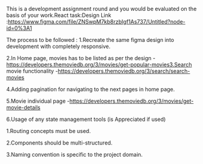 
This is a development assignment round and you would be evaluated on the basis of your work.React task:Design Link :https://www.figma.com/file/ZNSwpM7kb8rzbIgf1As737/Untitled?node-id=0%3A1

The process to be followed :
1.Recreate the same figma design into development with completely responsive.

2.In Home page, movies has to be listed as per the design -https://developers.themoviedb.org/3/movies/get-popular-movies3.Search movie functionality -https://developers.themoviedb.org/3/search/search-movies

4.Adding pagination for navigating to the next pages in home page.

5.Movie individual page -https://developers.themoviedb.org/3/movies/get-movie-details

6.Usage of any state management tools (is Appreciated if used)


1.Routing concepts must be used.

2.Components should be multi-structured.

3.Naming convention is specific to the project domain.
